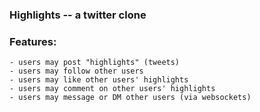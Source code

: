 ### Highlights -- a twitter clone 

### Features:
    - users may post "highlights" (tweets)
    - users may follow other users
    - users may like other users' highlights
    - users may comment on other users' highlights
    - users may message or DM other users (via websockets)